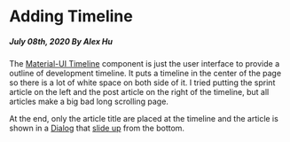 # Adding Timeline

##### July 08th, 2020 By Alex Hu

The [Material-UI Timeline](https://material-ui.com/components/timeline/) component is just the
user interface to provide a outline of development timeline. It puts a timeline in the center of
the page so there is a lot of white space on both side of it. I tried putting the sprint article
on the left and the post article on the right of the timeline, but all articles make a big
bad long scrolling page.

At the end, only the article title are placed at the timeline and the article is shown in a
[Dialog](https://material-ui.com/components/dialogs/) that
[slide up](https://material-ui.com/components/dialogs/#transitions) from the bottom.
